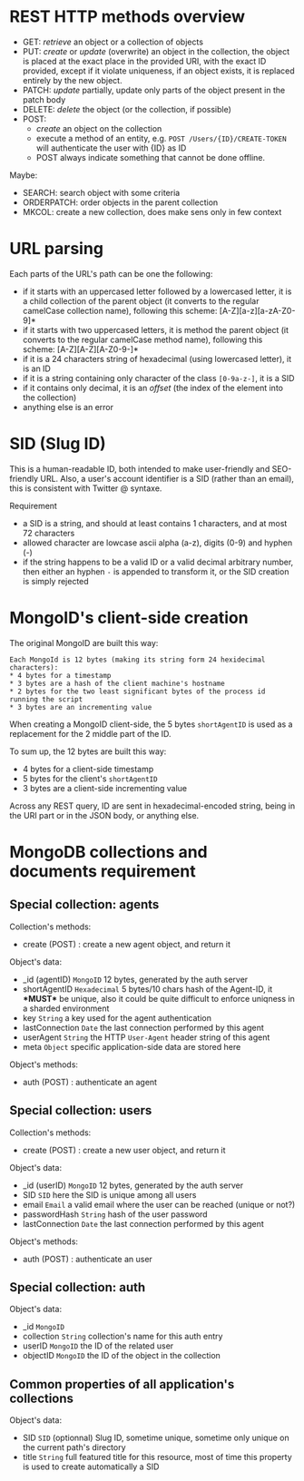 


# REST HTTP methods overview

* GET: *retrieve* an object or a collection of objects
* PUT: *create* or *update* (overwrite) an object in the collection, the object is placed at the exact place
  in the provided URI, with the exact ID provided, except if it violate uniqueness, if an object exists, 
  it is replaced entirely by the new object.
* PATCH: *update* partially, update only parts of the object present in the patch body
* DELETE: *delete* the object (or the collection, if possible)
* POST:
	* *create* an object on the collection 
	* execute a method of an entity, e.g. `POST /Users/{ID}/CREATE-TOKEN` will authenticate the user with {ID} as ID
	* POST always indicate something that cannot be done offline.

Maybe:
* SEARCH: search object with some criteria
* ORDERPATCH: order objects in the parent collection
* MKCOL: create a new collection, does make sens only in few context



# URL parsing

Each parts of the URL's path can be one the following:
* if it starts with an uppercased letter followed by a lowercased letter, it is a child collection of the parent object
  (it converts to the regular camelCase collection name), following this scheme: [A-Z][a-z][a-zA-Z0-9]*
* if it starts with two uppercased letters, it is method the parent object (it converts to the regular camelCase method name),
  following this scheme: [A-Z][A-Z][A-Z0-9-]*
* if it is a 24 characters string of hexadecimal (using lowercased letter), it is an ID
* if it is a string containing only character of the class `[0-9a-z-]`, it is a SID
* if it contains only decimal, it is an *offset* (the index of the element into the collection)
* anything else is an error



# SID (Slug ID)

This is a human-readable ID, both intended to make user-friendly and SEO-friendly URL.
Also, a user's account identifier is a SID (rather than an email), this is consistent with Twitter @ syntaxe.

Requirement
* a SID is a string, and should at least contains 1 characters, and at most 72 characters
* allowed character are lowcase ascii alpha (a-z), digits (0-9) and hyphen (-)
* if the string happens to be a valid ID or a valid decimal arbitrary number, then either an hyphen `-` is appended to transform it,
  or the SID creation is simply rejected



# MongoID's client-side creation

The original MongoID are built this way:

	Each MongoId is 12 bytes (making its string form 24 hexidecimal characters):
	* 4 bytes for a timestamp
	* 3 bytes are a hash of the client machine's hostname
	* 2 bytes for the two least significant bytes of the process id running the script
	* 3 bytes are an incrementing value

When creating a MongoID client-side, the 5 bytes `shortAgentID` is used as a replacement for the 2 middle part of the ID.

To sum up, the 12 bytes are built this way:
* 4 bytes for a client-side timestamp
* 5 bytes for the client's `shortAgentID`
* 3 bytes are a client-side incrementing value

Across any REST query, ID are sent in hexadecimal-encoded string, being in the URI part or in the JSON body, or anything else.



# MongoDB collections and documents requirement

## Special collection: agents

Collection's methods:
* create (POST) : create a new agent object, and return it

Object's data:
* _id (agentID) `MongoID` 12 bytes, generated by the auth server
* shortAgentID `Hexadecimal` 5 bytes/10 chars hash of the Agent-ID, it **\*MUST\*** be unique, also it could be quite difficult to enforce
  uniqness in a sharded environment
* key `String` a key used for the agent authentication
* lastConnection `Date` the last connection performed by this agent
* userAgent `String` the HTTP `User-Agent` header string of this agent
* meta `Object` specific application-side data are stored here

Object's methods:
* auth (POST) : authenticate an agent



## Special collection: users

Collection's methods:
* create (POST) : create a new user object, and return it

Object's data:
* _id (userID) `MongoID` 12 bytes, generated by the auth server
* SID `SID` here the SID is unique among all users
* email `Email` a valid email where the user can be reached (unique or not?)
* passwordHash `String` hash of the user password
* lastConnection `Date` the last connection performed by this agent

Object's methods:
* auth (POST) : authenticate an user



## Special collection: auth

Object's data:
* _id `MongoID`
* collection `String` collection's name for this auth entry
* userID `MongoID` the ID of the related user
* objectID `MongoID` the ID of the object in the collection



## Common properties of all application's collections

Object's data:
* SID `SID` (optionnal) Slug ID, sometime unique, sometime only unique on the current path's directory
* title `String` full featured title for this resource, most of time this property is used to create automatically a SID



